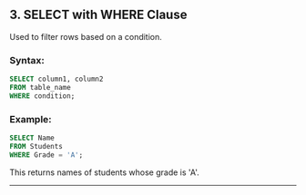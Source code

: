## 3. SELECT with WHERE Clause

Used to filter rows based on a condition.

### Syntax:

```sql
SELECT column1, column2
FROM table_name
WHERE condition;
```

### Example:

```sql
SELECT Name
FROM Students
WHERE Grade = 'A';
```

This returns names of students whose grade is 'A'.

---